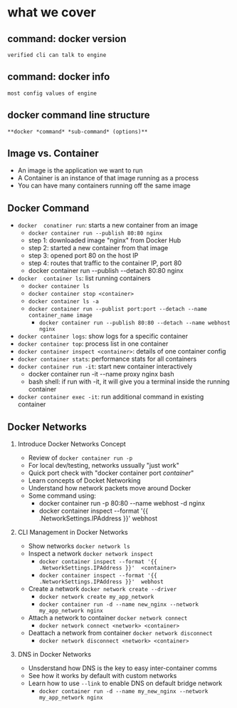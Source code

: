 # **what we cover**

## command: **docker version**

    verified cli can talk to engine

## command: **docker info**

    most config values of engine

## docker command line structure

    **docker *command* *sub-command* (options)**

## Image vs. Container

- An image is the application we want to run
- A Container is an instance of that image running as a process
- You can have many containers running off the same image

## Docker Command

- ```docker  conatiner run```: starts a new container from an image
  - ```docker container run --publish 80:80 nginx```
  - step 1: downloaded image "nginx" from Docker Hub
  - step 2: started a new container from that image
  - step 3: opened port 80 on the host IP
  - step 4: routes that traffic to the container IP, port 80
  - docker container run --publish --detach 80:80 nginx
- ```docker  container ls```: list running containers
  - ```docker container ls```
  - ```docker container stop <container>```
  - ```docker container ls -a```
  - ```docker container run --publist port:port --detach --name container_name image```
    - ```docker container run --publish 80:80 --detach --name webhost nginx```
- ```docker container logs```: show logs for a specific container
- ```docker container top```: process list in one container
- ```docker container inspect <container>```: details of one container config
- ```docker container stats```: performance stats for all containers
- ```docker container run -it```: start new container interactively
  - docker container run -it --name proxy nginx bash
  - bash shell: if run with -it, it will give you a terminal inside the running container
- ```docker container exec -it```: run additional command in existing container

## Docker Networks

1. Introduce Docker Networks Concept

   - Review of ```docker container run -p```
   - For local dev/testing, networks ussually "just work"
   - Quick port check with "docker container port *container*"
   - Learn concepts of Docket Networking
   - Understand how network packets move around Docker
   - Some command using:
     - docker container run -p 80:80 --name webhost -d nginx
     - docker container inspect --format '{{ .NetworkSettings.IPAddress }}'  webhost

2. CLI Management in Docker Networks

   - Show networks ```docker network ls```
   - Inspect a network ```docker network inspect```
      - ```docker container inspect --format '{{ .NetworkSettings.IPAddress }}'  <container>```
      - ```docker container inspect --format '{{ .NetworkSettings.IPAddress }}'  webhost```
   - Create a network ```docker network create --driver```
      - ```docker network create my_app_network```
      - ```docker container run -d --name new_nginx --network my_app_network nginx```
   - Attach a network to container ```docker network connect```
      - ```docker network connect <network> <container>```
   - Deattach a network from container ```docker network disconnect```
      - ```docker network disconnect <network> <container>```

3. DNS in Docker Networks

   - Unsderstand how DNS is the key to easy inter-container comms
   - See how it works by default with custom networks
   - Learn how to use ```--link``` to enable DNS on default bridge network
     - ```docker container run -d --name my_new_nginx --network my_app_network nginx```
